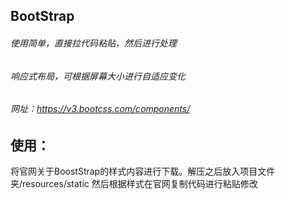 ## BootStrap
   ###### 使用简单，直接拉代码粘贴，然后进行处理
   ###### 响应式布局，可根据屏幕大小进行自适应变化
   ###### 网址：https://v3.bootcss.com/components/
## 使用：
   将官网关于BoostStrap的样式内容进行下载。解压之后放入项目文件夹/resources/static
   然后根据样式在官网复制代码进行粘贴修改
   
   